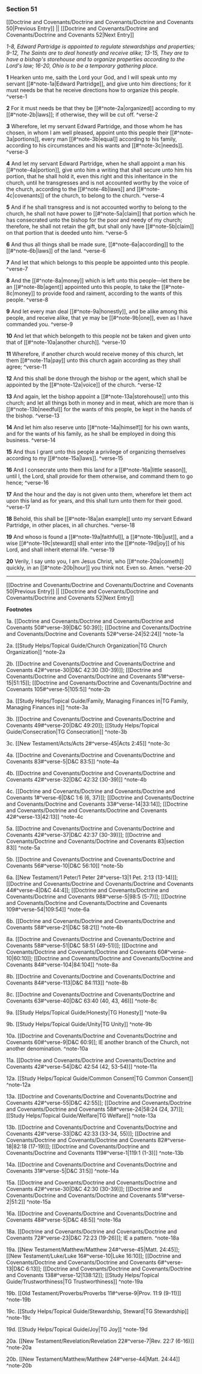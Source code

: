 ### Section 51

[[Doctrine and Covenants/Doctrine and Covenants/Doctrine and Covenants 50|Previous Entry]]  ||  [[Doctrine and Covenants/Doctrine and Covenants/Doctrine and Covenants 52|Next Entry]]

*1-8, Edward Partridge is appointed to regulate stewardships and properties; 9-12, The Saints are to deal honestly and receive alike; 13-15, They are to have a bishop's storehouse and to organize properties according to the Lord's law; 16-20, Ohio is to be a temporary gathering place.*

**1**  Hearken unto me, saith the Lord your God, and I will speak unto my servant [[#^note-1a|Edward Partridge]], and give unto him directions; for it must needs be that he receive directions how to organize this people. ^verse-1

**2**  For it must needs be that they be [[#^note-2a|organized]] according to my [[#^note-2b|laws]]; if otherwise, they will be cut off. ^verse-2

**3**  Wherefore, let my servant Edward Partridge, and those whom he has chosen, in whom I am well pleased, appoint unto this people their [[#^note-3a|portions]], every man [[#^note-3b|equal]] according to his family, according to his circumstances and his wants and [[#^note-3c|needs]]. ^verse-3

**4**  And let my servant Edward Partridge, when he shall appoint a man his [[#^note-4a|portion]], give unto him a writing that shall secure unto him his portion, that he shall hold it, even this right and this inheritance in the church, until he transgresses and is not accounted worthy by the voice of the church, according to the [[#^note-4b|laws]] and [[#^note-4c|covenants]] of the church, to belong to the church. ^verse-4

**5**  And if he shall transgress and is not accounted worthy to belong to the church, he shall not have power to [[#^note-5a|claim]] that portion which he has consecrated unto the bishop for the poor and needy of my church; therefore, he shall not retain the gift, but shall only have [[#^note-5b|claim]] on that portion that is deeded unto him. ^verse-5

**6**  And thus all things shall be made sure, [[#^note-6a|according]] to the [[#^note-6b|laws]] of the land. ^verse-6

**7**  And let that which belongs to this people be appointed unto this people. ^verse-7

**8**  And the [[#^note-8a|money]] which is left unto this people—let there be an [[#^note-8b|agent]] appointed unto this people, to take the [[#^note-8c|money]] to provide food and raiment, according to the wants of this people. ^verse-8

**9**  And let every man deal [[#^note-9a|honestly]], and be alike among this people, and receive alike, that ye may be [[#^note-9b|one]], even as I have commanded you. ^verse-9

**10**  And let that which belongeth to this people not be taken and given unto that of [[#^note-10a|another church]]. ^verse-10

**11**  Wherefore, if another church would receive money of this church, let them [[#^note-11a|pay]] unto this church again according as they shall agree; ^verse-11

**12**  And this shall be done through the bishop or the agent, which shall be appointed by the [[#^note-12a|voice]] of the church. ^verse-12

**13**  And again, let the bishop appoint a [[#^note-13a|storehouse]] unto this church; and let all things both in money and in meat, which are more than is [[#^note-13b|needful]] for the wants of this people, be kept in the hands of the bishop. ^verse-13

**14**  And let him also reserve unto [[#^note-14a|himself]] for his own wants, and for the wants of his family, as he shall be employed in doing this business. ^verse-14

**15**  And thus I grant unto this people a privilege of organizing themselves according to my [[#^note-15a|laws]]. ^verse-15

**16**  And I consecrate unto them this land for a [[#^note-16a|little season]], until I, the Lord, shall provide for them otherwise, and command them to go hence; ^verse-16

**17**  And the hour and the day is not given unto them, wherefore let them act upon this land as for years, and this shall turn unto them for their good. ^verse-17

**18**  Behold, this shall be [[#^note-18a|an example]] unto my servant Edward Partridge, in other places, in all churches. ^verse-18

**19**  And whoso is found a [[#^note-19a|faithful]], a [[#^note-19b|just]], and a wise [[#^note-19c|steward]] shall enter into the [[#^note-19d|joy]] of his Lord, and shall inherit eternal life. ^verse-19

**20**  Verily, I say unto you, I am Jesus Christ, who [[#^note-20a|cometh]] quickly, in an [[#^note-20b|hour]] you think not. Even so. Amen. ^verse-20


---
[[Doctrine and Covenants/Doctrine and Covenants/Doctrine and Covenants 50|Previous Entry]]  ||  [[Doctrine and Covenants/Doctrine and Covenants/Doctrine and Covenants 52|Next Entry]]


**Footnotes**


1a. [[Doctrine and Covenants/Doctrine and Covenants/Doctrine and Covenants 50#^verse-39|D&C 50:39]]; [[Doctrine and Covenants/Doctrine and Covenants/Doctrine and Covenants 52#^verse-24|52:24]] ^note-1a

2a. [[Study Helps/Topical Guide/Church Organization|TG Church Organization]] ^note-2a

2b. [[Doctrine and Covenants/Doctrine and Covenants/Doctrine and Covenants 42#^verse-30|D&C 42:30 (30-39)]]; [[Doctrine and Covenants/Doctrine and Covenants/Doctrine and Covenants 51#^verse-15|51:15]]; [[Doctrine and Covenants/Doctrine and Covenants/Doctrine and Covenants 105#^verse-5|105:5]] ^note-2b

3a. [[Study Helps/Topical Guide/Family, Managing Finances in|TG Family, Managing Finances in]] ^note-3a

3b. [[Doctrine and Covenants/Doctrine and Covenants/Doctrine and Covenants 49#^verse-20|D&C 49:20]]; [[Study Helps/Topical Guide/Consecration|TG Consecration]] ^note-3b

3c. [[New Testament/Acts/Acts 2#^verse-45|Acts 2:45]] ^note-3c

4a. [[Doctrine and Covenants/Doctrine and Covenants/Doctrine and Covenants 83#^verse-5|D&C 83:5]] ^note-4a

4b. [[Doctrine and Covenants/Doctrine and Covenants/Doctrine and Covenants 42#^verse-32|D&C 42:32 (30-39)]] ^note-4b

4c. [[Doctrine and Covenants/Doctrine and Covenants/Doctrine and Covenants 1#^verse-6|D&C 1:6 (6, 37)]]; [[Doctrine and Covenants/Doctrine and Covenants/Doctrine and Covenants 33#^verse-14|33:14]]; [[Doctrine and Covenants/Doctrine and Covenants/Doctrine and Covenants 42#^verse-13|42:13]] ^note-4c

5a. [[Doctrine and Covenants/Doctrine and Covenants/Doctrine and Covenants 42#^verse-37|D&C 42:37 (30-39)]]; [[Doctrine and Covenants/Doctrine and Covenants/Doctrine and Covenants 83|section 83]] ^note-5a

5b. [[Doctrine and Covenants/Doctrine and Covenants/Doctrine and Covenants 56#^verse-10|D&C 56:10]] ^note-5b

6a. [[New Testament/1 Peter/1 Peter 2#^verse-13|1 Pet. 2:13 (13-14)]]; [[Doctrine and Covenants/Doctrine and Covenants/Doctrine and Covenants 44#^verse-4|D&C 44:4]]; [[Doctrine and Covenants/Doctrine and Covenants/Doctrine and Covenants 98#^verse-5|98:5 (5-7)]]; [[Doctrine and Covenants/Doctrine and Covenants/Doctrine and Covenants 109#^verse-54|109:54]] ^note-6a

6b. [[Doctrine and Covenants/Doctrine and Covenants/Doctrine and Covenants 58#^verse-21|D&C 58:21]] ^note-6b

8a. [[Doctrine and Covenants/Doctrine and Covenants/Doctrine and Covenants 58#^verse-51|D&C 58:51 (49-51)]]; [[Doctrine and Covenants/Doctrine and Covenants/Doctrine and Covenants 60#^verse-10|60:10]]; [[Doctrine and Covenants/Doctrine and Covenants/Doctrine and Covenants 84#^verse-104|84:104]] ^note-8a

8b. [[Doctrine and Covenants/Doctrine and Covenants/Doctrine and Covenants 84#^verse-113|D&C 84:113]] ^note-8b

8c. [[Doctrine and Covenants/Doctrine and Covenants/Doctrine and Covenants 63#^verse-40|D&C 63:40 (40, 43, 46)]] ^note-8c

9a. [[Study Helps/Topical Guide/Honesty|TG Honesty]] ^note-9a

9b. [[Study Helps/Topical Guide/Unity|TG Unity]] ^note-9b

10a. [[Doctrine and Covenants/Doctrine and Covenants/Doctrine and Covenants 60#^verse-9|D&C 60:9]]; IE another branch of the Church, not another denomination.  ^note-10a

11a. [[Doctrine and Covenants/Doctrine and Covenants/Doctrine and Covenants 42#^verse-54|D&C 42:54 (42, 53-54)]] ^note-11a

12a. [[Study Helps/Topical Guide/Common Consent|TG Common Consent]] ^note-12a

13a. [[Doctrine and Covenants/Doctrine and Covenants/Doctrine and Covenants 42#^verse-55|D&C 42:55]]; [[Doctrine and Covenants/Doctrine and Covenants/Doctrine and Covenants 58#^verse-24|58:24 (24, 37)]]; [[Study Helps/Topical Guide/Welfare|TG Welfare]] ^note-13a

13b. [[Doctrine and Covenants/Doctrine and Covenants/Doctrine and Covenants 42#^verse-33|D&C 42:33 (33-34, 55)]]; [[Doctrine and Covenants/Doctrine and Covenants/Doctrine and Covenants 82#^verse-18|82:18 (17-19)]]; [[Doctrine and Covenants/Doctrine and Covenants/Doctrine and Covenants 119#^verse-1|119:1 (1-3)]] ^note-13b

14a. [[Doctrine and Covenants/Doctrine and Covenants/Doctrine and Covenants 31#^verse-5|D&C 31:5]] ^note-14a

15a. [[Doctrine and Covenants/Doctrine and Covenants/Doctrine and Covenants 42#^verse-30|D&C 42:30 (30-39)]]; [[Doctrine and Covenants/Doctrine and Covenants/Doctrine and Covenants 51#^verse-2|51:2]] ^note-15a

16a. [[Doctrine and Covenants/Doctrine and Covenants/Doctrine and Covenants 48#^verse-5|D&C 48:5]] ^note-16a

18a. [[Doctrine and Covenants/Doctrine and Covenants/Doctrine and Covenants 72#^verse-23|D&C 72:23 (19-26)]]; IE a pattern.  ^note-18a

19a. [[New Testament/Matthew/Matthew 24#^verse-45|Matt. 24:45]]; [[New Testament/Luke/Luke 16#^verse-10|Luke 16:10]]; [[Doctrine and Covenants/Doctrine and Covenants/Doctrine and Covenants 6#^verse-13|D&C 6:13]]; [[Doctrine and Covenants/Doctrine and Covenants/Doctrine and Covenants 138#^verse-12|138:12]]; [[Study Helps/Topical Guide/Trustworthiness|TG Trustworthiness]] ^note-19a

19b. [[Old Testament/Proverbs/Proverbs 11#^verse-9|Prov. 11:9 (9-11)]] ^note-19b

19c. [[Study Helps/Topical Guide/Stewardship, Steward|TG Stewardship]] ^note-19c

19d. [[Study Helps/Topical Guide/Joy|TG Joy]] ^note-19d

20a. [[New Testament/Revelation/Revelation 22#^verse-7|Rev. 22:7 (6-16)]] ^note-20a

20b. [[New Testament/Matthew/Matthew 24#^verse-44|Matt. 24:44]] ^note-20b